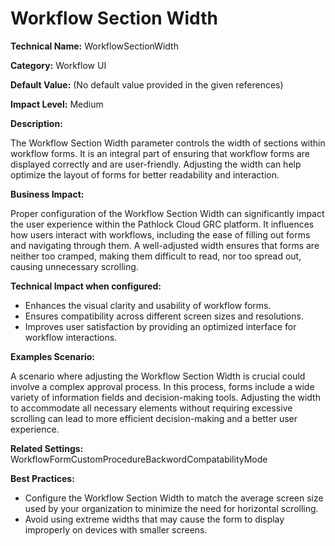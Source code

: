 # Workflow Section Width

**Technical Name:** WorkflowSectionWidth

**Category:** Workflow UI

**Default Value:** (No default value provided in the given references)

**Impact Level:** Medium

**Description:**

The Workflow Section Width parameter controls the width of sections within workflow forms. It is an integral part of ensuring that workflow forms are displayed correctly and are user-friendly. Adjusting the width can help optimize the layout of forms for better readability and interaction.

**Business Impact:**

Proper configuration of the Workflow Section Width can significantly impact the user experience within the Pathlock Cloud GRC platform. It influences how users interact with workflows, including the ease of filling out forms and navigating through them. A well-adjusted width ensures that forms are neither too cramped, making them difficult to read, nor too spread out, causing unnecessary scrolling.

**Technical Impact when configured:**

- Enhances the visual clarity and usability of workflow forms.
- Ensures compatibility across different screen sizes and resolutions.
- Improves user satisfaction by providing an optimized interface for workflow interactions.

**Examples Scenario:**

A scenario where adjusting the Workflow Section Width is crucial could involve a complex approval process. In this process, forms include a wide variety of information fields and decision-making tools. Adjusting the width to accommodate all necessary elements without requiring excessive scrolling can lead to more efficient decision-making and a better user experience.

**Related Settings:** WorkflowFormCustomProcedureBackwordCompatabilityMode

**Best Practices:** 

- Configure the Workflow Section Width to match the average screen size used by your organization to minimize the need for horizontal scrolling.
- Avoid using extreme widths that may cause the form to display improperly on devices with smaller screens.